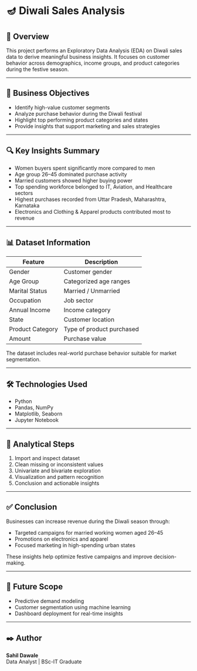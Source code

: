 # 🪔 Diwali Sales Analysis

## 📌 Overview
This project performs an Exploratory Data Analysis (EDA) on Diwali sales data to derive meaningful business insights. It focuses on customer behavior across demographics, income groups, and product categories during the festive season.

---

## 🎯 Business Objectives
- Identify high-value customer segments
- Analyze purchase behavior during the Diwali festival
- Highlight top performing product categories and states
- Provide insights that support marketing and sales strategies

---

## 🔍 Key Insights Summary
- Women buyers spent significantly more compared to men
- Age group 26–45 dominated purchase activity
- Married customers showed higher buying power
- Top spending workforce belonged to IT, Aviation, and Healthcare sectors
- Highest purchases recorded from Uttar Pradesh, Maharashtra, Karnataka
- Electronics and Clothing & Apparel products contributed most to revenue

---

## 📊 Dataset Information

| Feature | Description |
|--------|-------------|
| Gender | Customer gender |
| Age Group | Categorized age ranges |
| Marital Status | Married / Unmarried |
| Occupation | Job sector |
| Annual Income | Income category |
| State | Customer location |
| Product Category | Type of product purchased |
| Amount | Purchase value |

The dataset includes real-world purchase behavior suitable for market segmentation.

---

## 🛠 Technologies Used
- Python
- Pandas, NumPy
- Matplotlib, Seaborn
- Jupyter Notebook

---

## 🧪 Analytical Steps
1. Import and inspect dataset
2. Clean missing or inconsistent values
3. Univariate and bivariate exploration
4. Visualization and pattern recognition
5. Conclusion and actionable insights

---

## ✅ Conclusion
Businesses can increase revenue during the Diwali season through:
- Targeted campaigns for married working women aged 26–45
- Promotions on electronics and apparel
- Focused marketing in high-spending urban states

These insights help optimize festive campaigns and improve decision-making.

---

## 🚀 Future Scope
- Predictive demand modeling
- Customer segmentation using machine learning
- Dashboard deployment for real-time insights

---

## ✒️ Author
**Sahil Dawale**  
Data Analyst | BSc-IT Graduate  

